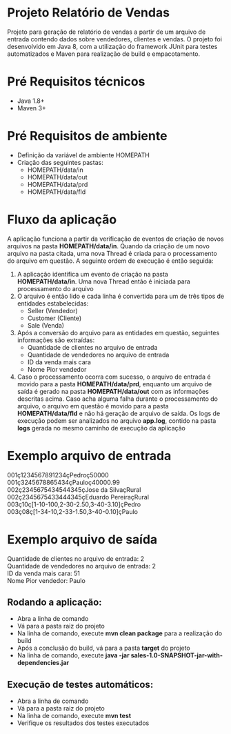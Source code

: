# Projeto Relatório de Vendas
Projeto para geração de relatório de vendas a partir de um arquivo de entrada contendo dados sobre vendedores, clientes e vendas.
O projeto foi desenvolvido em Java 8, com a utilização do framework JUnit para testes automatizados e Maven para realização de build
e empacotamento.

# Pré Requisitos técnicos
  - Java 1.8+
  - Maven 3+
  
# Pré Requisitos de ambiente
  - Definição da variável de ambiente HOMEPATH
  - Criação das seguintes pastas:
	- HOMEPATH/data/in
	- HOMEPATH/data/out
	- HOMEPATH/data/prd
	- HOMEPATH/data/fld

# Fluxo da aplicação
A aplicação funciona a partir da verificação de eventos de criação de novos arquivos na pasta **HOMEPATH/data/in**. Quando
da criação de um novo arquivo na pasta citada, uma nova Thread é criada para o processamento do arquivo em questão. A seguinte
ordem de execução é então seguida:<br/>
1. A aplicação identifica um evento de criação na pasta **HOMEPATH/data/in**. Uma nova Thread então é iniciada para processamento do arquivo<br/>
2. O arquivo é então lido e cada linha é convertida para um de três tipos de entidades estabelecidas:<br/>
   - Seller (Vendedor)<br/>
   - Customer (Cliente)<br/>
   - Sale (Venda)<br/>
3. Após a conversão do arquivo para as entidades em questão, seguintes informações são extraídas:<br/>
	- Quantidade de clientes no arquivo de entrada<br/>
	- Quantidade de vendedores no arquivo de entrada<br/>
	- ID da venda mais cara<br/>
	- Nome Pior vendedor<br/>
4. Caso o processamento ocorra com sucesso, o arquivo de entrada é movido para a pasta **HOMEPATH/data/prd**, enquanto um arquivo de saída é gerado
na pasta **HOMEPATH/data/out** com as informações descritas acima. Caso acha alguma falha durante o processamento do arquivo, o arquivo em questão é 
movido para a pasta **HOMEPATH/data/fld** e não há geração de arquivo de saída. Os logs de execução podem ser analizados no arquivo **app.log**, contido
na pasta **logs** gerada no mesmo caminho de execução da aplicação

# Exemplo arquivo de entrada
001ç1234567891234çPedroç50000<br/>
001ç3245678865434çPauloç40000.99<br/>
002ç2345675434544345çJose da SilvaçRural<br/> 
002ç2345675433444345çEduardo PereiraçRural<br/> 
003ç10ç[1-10-100,2-30-2.50,3-40-3.10]çPedro<br/> 
003ç08ç[1-34-10,2-33-1.50,3-40-0.10]çPaulo<br/>

# Exemplo arquivo de saída
Quantidade de clientes no arquivo de entrada: 2<br/>
Quantidade de vendedores no arquivo de entrada: 2<br/>
ID da venda mais cara: 51<br/>
Nome Pior vendedor: Paulo<br/>

## Rodando a aplicação:
  - Abra a linha de comando
  - Vá para a pasta raiz do projeto
  - Na linha de comando, execute **mvn clean package** para a realização do build
  - Após a conclusão do build, vá para a pasta **target** do projeto
  - Na linha de comando, execute **java -jar sales-1.0-SNAPSHOT-jar-with-dependencies.jar**

## Execução de testes automáticos:
  - Abra a linha de comando
  - Vá para a pasta raiz do projeto
  - Na linha de comando, execute **mvn test**
  - Verifique os resultados dos testes executados